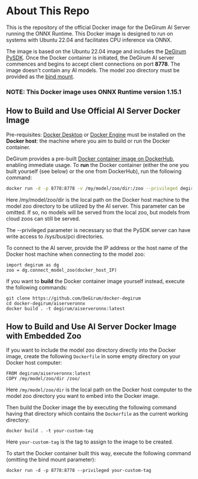 # About This Repo

This is the repository of the official Docker image for the DeGirum AI Server running the ONNX Runtime. This Docker image is designed to run on systems with Ubuntu 22.04 and facilitates CPU inference via ONNX.

The image is based on the Ubuntu 22.04 image and includes the [DeGirum PySDK](https://docs.degirum.com/content/pysdk/).
Once the Docker container is initiated, the DeGirum AI server commences and begins to accept client connections on port **8778**.
The image doesn't contain any AI models. The model zoo directory must be provided as the [bind mount](https://docs.docker.com/storage/bind-mounts/).

### NOTE: This Docker image uses ONNX Runtime version 1.15.1

## How to Build and Use Official AI Server Docker Image

Pre-requisites: [Docker Desktop](https://www.docker.com/get-started/) or [Docker Engine](https://docs.docker.com/engine/install/) must be installed on the **Docker host**: the machine where you aim to build or run the Docker container.

DeGirum provides a pre-built [Docker container image on DockerHub](https://hub.docker.com/r/degirum/aiserveronnx), enabling immediate usage. To **run** the Docker container (either the one you built yourself (see below) or the one from DockerHub), run the following command:

```bash
docker run -d -p 8778:8778 -v /my/model/zoo/dir:/zoo --privileged degirum/aiserveronnx:latest
```

Here /my/model/zoo/dir is the local path on the Docker host machine to the model zoo directory to be utilized by the AI server. This parameter can be omitted. If so, no models will be served from the local zoo, but models from cloud zoos can still be served.

The --privileged parameter is necessary so that the PySDK server can have write access to /sys/bus/pci directories.

To connect to the AI server, provide the IP address or the host name of the Docker host machine when connecting to the model zoo:

    import degirum as dg
    zoo = dg.connect_model_zoo(docker_host_IP)

If you want to **build** the Docker container image yourself instead, execute the following commands:

    git clone https://github.com/DeGirum/docker-degirum
    cd docker-degirum/aiserveronnx
    docker build . -t degirum/aiserveronnx:latest


## How to Build and Use AI Server Docker Image with Embedded Zoo

If you want to include the model zoo directory directly into the Docker image, create the following `Dockerfile` in some empty directory on your Docker host computer:

    FROM degirum/aiserveronnx:latest
    COPY /my/model/zoo/dir /zoo/

Here `/my/model/zoo/dir` is the local path on the Docker host computer to the model zoo directory you want to embed into the Docker image.

Then build the Docker image the by executing the following command having that directory which contains the `Dockerfile` as the current working directory:
    
    docker build . -t your-custom-tag
    
Here `your-custom-tag` is the tag to assign to the image to be created.
    
To start the Docker container built this way, execute the following command (omitting the bind mount parameter):

    docker run -d -p 8778:8778 --privileged your-custom-tag

